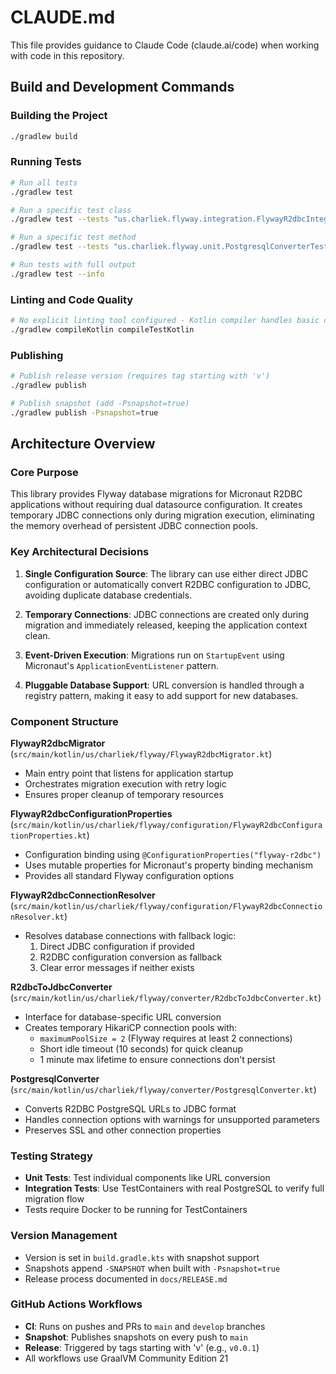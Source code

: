 # CLAUDE.md

This file provides guidance to Claude Code (claude.ai/code) when working with code in this repository.

## Build and Development Commands

### Building the Project
```bash
./gradlew build
```

### Running Tests
```bash
# Run all tests
./gradlew test

# Run a specific test class
./gradlew test --tests "us.charliek.flyway.integration.FlywayR2dbcIntegrationTest"

# Run a specific test method
./gradlew test --tests "us.charliek.flyway.unit.PostgresqlConverterTest.shouldConvertBasicR2dbcUrl"

# Run tests with full output
./gradlew test --info
```

### Linting and Code Quality
```bash
# No explicit linting tool configured - Kotlin compiler handles basic checks during build
./gradlew compileKotlin compileTestKotlin
```

### Publishing
```bash
# Publish release version (requires tag starting with 'v')
./gradlew publish

# Publish snapshot (add -Psnapshot=true)
./gradlew publish -Psnapshot=true
```

## Architecture Overview

### Core Purpose
This library provides Flyway database migrations for Micronaut R2DBC applications without requiring dual datasource configuration. It creates temporary JDBC connections only during migration execution, eliminating the memory overhead of persistent JDBC connection pools.

### Key Architectural Decisions

1. **Single Configuration Source**: The library can use either direct JDBC configuration or automatically convert R2DBC configuration to JDBC, avoiding duplicate database credentials.

2. **Temporary Connections**: JDBC connections are created only during migration and immediately released, keeping the application context clean.

3. **Event-Driven Execution**: Migrations run on `StartupEvent` using Micronaut's `ApplicationEventListener` pattern.

4. **Pluggable Database Support**: URL conversion is handled through a registry pattern, making it easy to add support for new databases.

### Component Structure

**FlywayR2dbcMigrator** (`src/main/kotlin/us/charliek/flyway/FlywayR2dbcMigrator.kt`)
- Main entry point that listens for application startup
- Orchestrates migration execution with retry logic
- Ensures proper cleanup of temporary resources

**FlywayR2dbcConfigurationProperties** (`src/main/kotlin/us/charliek/flyway/configuration/FlywayR2dbcConfigurationProperties.kt`)
- Configuration binding using `@ConfigurationProperties("flyway-r2dbc")`
- Uses mutable properties for Micronaut's property binding mechanism
- Provides all standard Flyway configuration options

**FlywayR2dbcConnectionResolver** (`src/main/kotlin/us/charliek/flyway/configuration/FlywayR2dbcConnectionResolver.kt`)
- Resolves database connections with fallback logic:
  1. Direct JDBC configuration if provided
  2. R2DBC configuration conversion as fallback
  3. Clear error messages if neither exists

**R2dbcToJdbcConverter** (`src/main/kotlin/us/charliek/flyway/converter/R2dbcToJdbcConverter.kt`)
- Interface for database-specific URL conversion
- Creates temporary HikariCP connection pools with:
  - `maximumPoolSize = 2` (Flyway requires at least 2 connections)
  - Short idle timeout (10 seconds) for quick cleanup
  - 1 minute max lifetime to ensure connections don't persist

**PostgresqlConverter** (`src/main/kotlin/us/charliek/flyway/converter/PostgresqlConverter.kt`)
- Converts R2DBC PostgreSQL URLs to JDBC format
- Handles connection options with warnings for unsupported parameters
- Preserves SSL and other connection properties

### Testing Strategy

- **Unit Tests**: Test individual components like URL conversion
- **Integration Tests**: Use TestContainers with real PostgreSQL to verify full migration flow
- Tests require Docker to be running for TestContainers

### Version Management

- Version is set in `build.gradle.kts` with snapshot support
- Snapshots append `-SNAPSHOT` when built with `-Psnapshot=true`
- Release process documented in `docs/RELEASE.md`

### GitHub Actions Workflows

- **CI**: Runs on pushes and PRs to `main` and `develop` branches
- **Snapshot**: Publishes snapshots on every push to `main`
- **Release**: Triggered by tags starting with 'v' (e.g., `v0.0.1`)
- All workflows use GraalVM Community Edition 21